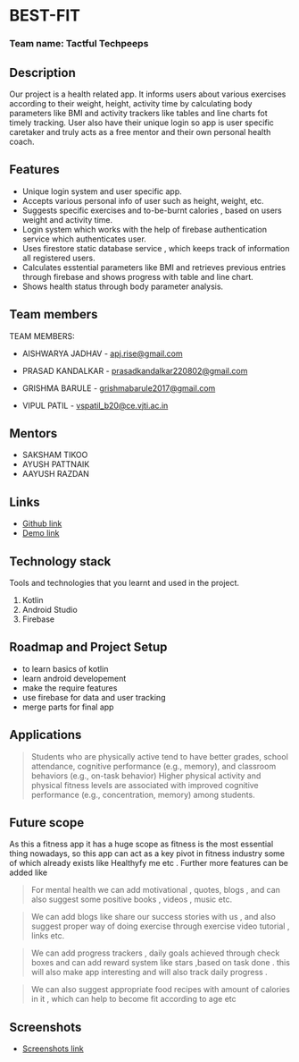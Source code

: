 # BEST-FIT

### Team name:  Tactful Techpeeps 
## Description

Our project is a health related app. It informs  users about various exercises according to their weight, height, activity time by calculating body parameters like BMI and activity trackers like tables and line charts fot timely tracking. User also have their unique login so app is user specific
caretaker and truly acts as a free mentor and their own personal health coach.


## Features
*  Unique login system and user specific app.
*  Accepts various personal info of user such as height, weight, etc.
*  Suggests specific exercises and to-be-burnt calories , based on users weight and activity time.
*  Login system which works with the help of firebase authentication service which authenticates user. 
*  Uses firestore static database service , which keeps track of information all registered users.
*  Calculates esstential parameters like BMI and retrieves previous entries through firebase and shows progress with table and line chart.
*  Shows health status through body parameter analysis.


## Team members
TEAM MEMBERS:

* AISHWARYA JADHAV - apj.rise@gmail.com

* PRASAD KANDALKAR - prasadkandalkar220802@gmail.com

* GRISHMA BARULE - grishmabarule2017@gmail.com

* VIPUL PATIL - vspatil_b20@ce.vjti.ac.in


## Mentors
* SAKSHAM TIKOO
* AYUSH PATTNAIK
* AAYUSH RAZDAN

## Links
*  [Github link](https://github.com/Grishma-Barule/BESTFIT_)
*  [Demo link](https://drive.google.com/file/d/1LorPvdfH85NY1YVpYePvw6VJ50IiBjMg/view)


## Technology stack

Tools and technologies that you learnt and used in the project.

1. Kotlin
2. Android Studio
3. Firebase

## Roadmap and Project Setup

- to learn basics of kotlin
- learn android developement
- make the require features
- use firebase for data and user tracking
- merge parts for final app


## Applications
> Students who are physically active tend to have better grades, school attendance, cognitive performance (e.g., memory), and classroom behaviors (e.g., on-task behavior)
>Higher physical activity and physical fitness levels are associated with improved cognitive performance (e.g., concentration, memory) among students.

## Future scope

As this a fitness app it has a huge scope as fitness is the most essential thing nowadays, so this app can act as a key pivot in fitness industry some of which already exists like Healthyfy me etc . Further more features can be added like
 
>For mental health we can add motivational , quotes, blogs , and can also suggest some positive books , videos , music etc. 

>We can add blogs like share our success stories with us , and also suggest proper way of doing exercise through exercise video tutorial , links etc.
 
>We can add progress trackers , daily goals achieved through check boxes and can add reward system like stars ,based on task done . this will also make app interesting and will also track daily progress . 

>We can also suggest appropriate food recipes with amount of calories in it , which can help to become fit according to age etc

## Screenshots
*  [ Screenshots link](https://drive.google.com/drive/folders/1ZnDMPqapmTQJZUNIX0KG43s862EO63LP)




